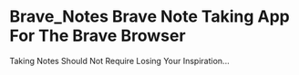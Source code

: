 # Brave_Notes Brave Note Taking App For The Brave Browser 

Taking Notes Should Not Require Losing Your Inspiration...


